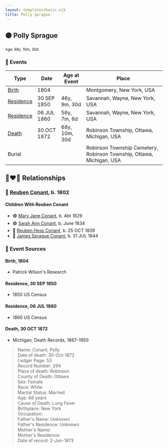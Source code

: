 ```yaml
---
layout: templates/basic.njk
title: Polly Sprague
---
```

## 🟣 Polly Sprague
<small>Age: 68y, 10m, 30d</small>

### 📆 Events

Type | Date | Age at Event | Place
------ | ------ | ------ | ------
[Birth](#event-event-3) | 1804 |  | Montgomery, New York, USA
[Residence](#event-event-0) | 30 SEP 1850 | 46y, 9m, 30d | Savannah, Wayne, New York, USA
[Residence](#event-event-1) | 06 JUL 1860 | 56y, 7m, 6d | Savannah, Wayne, New York, USA
[Death](#event-event-6) | 30 OCT 1872 | 68y, 10m, 30d | Robinson Township, Ottawa, Michigan, USA
Burial |  |  | Robinson Township Cemetery, Robinson Township, Ottawa, Michigan, USA

## 👩‍❤️‍👨 Relationships

### 🔵 [Reuben Conant](/people/7/72221832), b. 1802

#### Children With Reuben Conant
* 🟣 [Mary Jane Conant](/people/2/27722232), b. Abt 1829
* 🟣 [Sarah Ann Conant](/people/3/3929404), b. June 1834
* 🔵 [Reuben Hess Conant](/people/3/37326838), b. 25 OCT 1839
* 🔵 [James Sprague Conant](/people/6/62404416), b. 31 JUL 1844
### 📰 Event Sources

#### <a id="event-event-3"></a> Birth, 1804
* Patrick Wilson's Research

#### <a id="event-event-0"></a> Residence, 30 SEP 1850
* 1850 US Census

#### <a id="event-event-1"></a> Residence, 06 JUL 1860
* 1860 US Census

#### <a id="event-event-6"></a> Death, 30 OCT 1872
* Michigan, Death Records, 1867-1950
>   
  > Name: Conant, Polly  
  > Date of death:  30-Oct-1872  
  > Ledger Page: 53  
  > Record Number: 294  
  > Place of death: Robinson  
  > County of Death: Ottawa  
  > Sex: Female  
  > Race: White  
  > Marital Status: Married  
  > Age: 68 years  
  > Cause of Death: Lung Fever  
  > Birthplace: New York  
  > Occupation:  
  > Father's Name: Unknown  
  > Father's Residence: Unknown  
  > Mother's Name:  
  > Mother's Residence:  
  > Date of record:  2-Jun-1873
